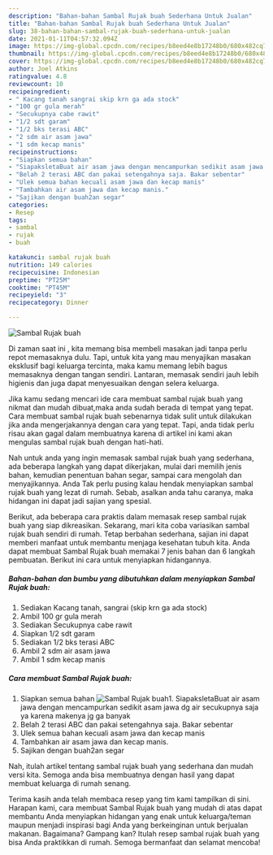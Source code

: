 ```yaml
---
description: "Bahan-bahan Sambal Rujak buah Sederhana Untuk Jualan"
title: "Bahan-bahan Sambal Rujak buah Sederhana Untuk Jualan"
slug: 38-bahan-bahan-sambal-rujak-buah-sederhana-untuk-jualan
date: 2021-01-11T04:57:32.094Z
image: https://img-global.cpcdn.com/recipes/b8eed4e8b17248b0/680x482cq70/sambal-rujak-buah-foto-resep-utama.jpg
thumbnail: https://img-global.cpcdn.com/recipes/b8eed4e8b17248b0/680x482cq70/sambal-rujak-buah-foto-resep-utama.jpg
cover: https://img-global.cpcdn.com/recipes/b8eed4e8b17248b0/680x482cq70/sambal-rujak-buah-foto-resep-utama.jpg
author: Joel Atkins
ratingvalue: 4.8
reviewcount: 10
recipeingredient:
- " Kacang tanah sangrai skip krn ga ada stock"
- "100 gr gula merah"
- "Secukupnya cabe rawit"
- "1/2 sdt garam"
- "1/2 bks terasi ABC"
- "2 sdm air asam jawa"
- "1 sdm kecap manis"
recipeinstructions:
- "Siapkan semua bahan"
- "SiapaksletaBuat air asam jawa dengan mencampurkan sedikit asam jawa dg air secukupnya saja ya karena makenya jg ga banyak"
- "Belah 2 terasi ABC dan pakai setengahnya saja. Bakar sebentar"
- "Ulek semua bahan kecuali asam jawa dan kecap manis"
- "Tambahkan air asam jawa dan kecap manis."
- "Sajikan dengan buah2an segar"
categories:
- Resep
tags:
- sambal
- rujak
- buah

katakunci: sambal rujak buah 
nutrition: 149 calories
recipecuisine: Indonesian
preptime: "PT25M"
cooktime: "PT45M"
recipeyield: "3"
recipecategory: Dinner

---
```



![Sambal Rujak buah](https://img-global.cpcdn.com/recipes/b8eed4e8b17248b0/680x482cq70/sambal-rujak-buah-foto-resep-utama.jpg)

Di zaman  saat ini , kita memang bisa membeli masakan jadi tanpa perlu repot memasaknya dulu. Tapi, untuk kita yang mau menyajikan masakan eksklusif bagi keluarga tercinta, maka kamu memang lebih bagus memasaknya dengan tangan sendiri. Lantaran, memasak sendiri jauh lebih higienis dan juga dapat menyesuaikan dengan selera keluarga.

Jika kamu sedang mencari ide cara membuat sambal rujak buah yang nikmat dan mudah dibuat,maka anda sudah berada di tempat yang tepat. Cara membuat sambal rujak buah  sebenarnya tidak sulit untuk dilakukan jika anda mengerjakannya dengan cara yang tepat. Tapi, anda tidak perlu risau akan gagal dalam membuatnya 
karena di artikel ini kami akan mengulas sambal rujak buah dengan hati-hati.  



Nah untuk anda yang ingin memasak sambal rujak buah yang sederhana, ada beberapa langkah yang dapat dikerjakan, mulai dari memilih jenis bahan, kemudian penentuan bahan segar, sampai cara mengolah dan menyajikannya. Anda Tak perlu pusing kalau hendak menyiapkan sambal rujak buah yang lezat di rumah. Sebab, asalkan anda  tahu caranya, maka hidangan ini dapat jadi sajian yang spesial.

Berikut, ada beberapa cara praktis  dalam memasak resep sambal rujak buah yang siap dikreasikan. Sekarang, mari kita coba variasikan sambal rujak buah sendiri di rumah. Tetap berbahan sederhana, sajian ini dapat memberi manfaat untuk membantu menjaga kesehatan tubuh kita. Anda dapat membuat Sambal Rujak buah memakai 7 jenis bahan dan 6 langkah pembuatan. Berikut ini cara untuk menyiapkan hidangannya.

<!--inarticleads1-->

##### Bahan-bahan dan bumbu yang dibutuhkan dalam menyiapkan Sambal Rujak buah:

1. Sediakan  Kacang tanah, sangrai (skip krn ga ada stock)
1. Ambil 100 gr gula merah
1. Sediakan Secukupnya cabe rawit
1. Siapkan 1/2 sdt garam
1. Sediakan 1/2 bks terasi ABC
1. Ambil 2 sdm air asam jawa
1. Ambil 1 sdm kecap manis




<!--inarticleads2-->

##### Cara membuat Sambal Rujak buah:

1. Siapkan semua bahan
<img src="https://img-global.cpcdn.com/steps/23e3efa700d442f9/160x128cq70/sambal-rujak-buah-langkah-memasak-1-foto.jpg" alt="Sambal Rujak buah">1. SiapaksletaBuat air asam jawa dengan mencampurkan sedikit asam jawa dg air secukupnya saja ya karena makenya jg ga banyak
1. Belah 2 terasi ABC dan pakai setengahnya saja. Bakar sebentar
1. Ulek semua bahan kecuali asam jawa dan kecap manis
1. Tambahkan air asam jawa dan kecap manis.
1. Sajikan dengan buah2an segar




Nah, itulah artikel tentang  sambal rujak buah  yang sederhana dan mudah versi kita. Semoga anda bisa membuatnya dengan hasil yang dapat membuat keluarga di rumah senang. 

Terima kasih anda telah membaca resep yang tim kami tampilkan di sini. Harapan kami, cara membuat  Sambal Rujak buah yang mudah di atas dapat membantu Anda menyiapkan hidangan yang enak untuk keluarga/teman maupun menjadi inspirasi bagi Anda yang berkeinginan untuk berjualan makanan. Bagaimana? Gampang kan? Itulah resep sambal rujak buah yang bisa Anda praktikkan di rumah. Semoga bermanfaat dan selamat mencoba!

